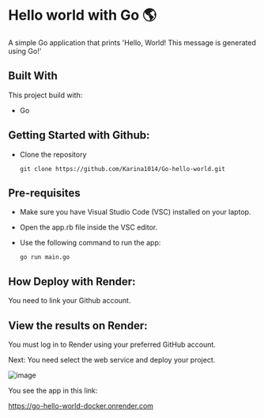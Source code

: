 # Hello world with Go 🌎

A simple Go application that prints 'Hello, World! This message is generated using Go!'

## Built With

This project build with:
 * Go

## Getting Started with Github: 
* Clone the repository

    ```
    git clone https://github.com/Karina1014/Go-hello-world.git
    ```


## Pre-requisites

* Make sure you have Visual Studio Code (VSC) installed on your laptop.

* Open the app.rb file inside the VSC editor.

* Use the following command to run the app:

    ```
    go run main.go
    ```

## How Deploy with Render:

You need to link your Github account.

## View the results on Render:
You must log in to Render using your preferred GitHub account.

Next: You need select the web service and deploy your project.

![image](https://github.com/user-attachments/assets/b96ff8a2-a805-4468-b054-f2d08334f7c8)

You see the app in this link:

https://go-hello-world-docker.onrender.com

